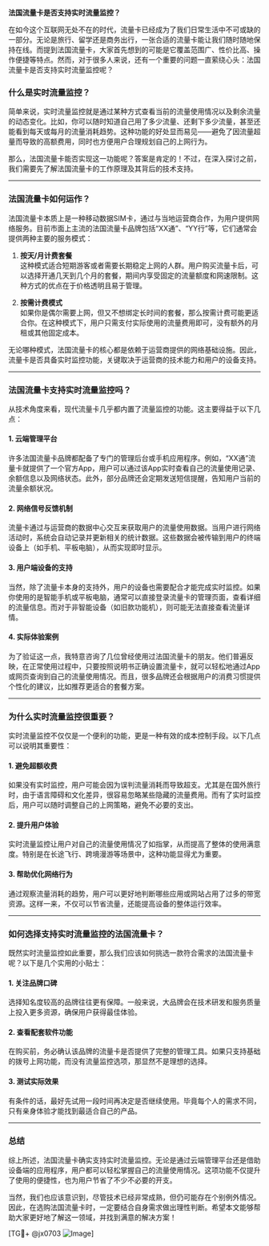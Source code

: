 **法国流量卡是否支持实时流量监控？**

在如今这个互联网无处不在的时代，流量卡已经成为了我们日常生活中不可或缺的一部分。无论是旅行、留学还是商务出行，一张合适的流量卡能让我们随时随地保持在线。而提到法国流量卡，大家首先想到的可能是它覆盖范围广、性价比高、操作便捷等特点。然而，对于很多人来说，还有一个重要的问题一直萦绕心头：法国流量卡是否支持实时流量监控呢？

### **什么是实时流量监控？**

简单来说，实时流量监控就是通过某种方式查看当前的流量使用情况以及剩余流量的动态变化。比如，你可以随时知道自己用了多少流量、还剩下多少流量，甚至还能看到每天或每月的流量消耗趋势。这种功能的好处显而易见——避免了因流量超量而导致的高额费用，同时也方便用户合理规划自己的上网行为。

那么，法国流量卡能否实现这一功能呢？答案是肯定的！不过，在深入探讨之前，我们需要先了解法国流量卡的工作原理及其背后的技术支持。

---

### **法国流量卡如何运作？**

法国流量卡本质上是一种移动数据SIM卡，通过与当地运营商合作，为用户提供网络服务。目前市面上主流的法国流量卡品牌包括“XX通”、“YY行”等，它们通常会提供两种主要的服务模式：

1. **按天/月计费套餐**  
   这种模式适合短期游客或者需要长期稳定上网的人群。用户购买流量卡后，可以选择开通几天到几个月的套餐，期间内享受固定的流量额度和网速限制。这种方式的优点在于价格透明且易于管理。

2. **按需计费模式**  
   如果你是偶尔需要上网，但又不想绑定长时间的套餐，那么按需计费可能更适合你。在这种模式下，用户只需支付实际使用的流量费用即可，没有额外的月租或其他固定成本。

无论哪种模式，法国流量卡的核心都是依赖于运营商提供的网络基础设施。因此，流量卡是否具备实时监控功能，关键取决于运营商的技术能力和用户的设备支持。

---

### **法国流量卡支持实时流量监控吗？**

从技术角度来看，现代流量卡几乎都内置了流量监控的功能。这主要得益于以下几点：

#### **1. 云端管理平台**
许多法国流量卡品牌都配备了专门的管理后台或手机应用程序。例如，“XX通”流量卡就提供了一个官方App，用户可以通过该App实时查看自己的流量使用记录、余额信息以及网络状态。此外，部分品牌还会定期发送短信提醒，告知用户当前的流量余额状况。

#### **2. 网络信号反馈机制**
流量卡通过与运营商的数据中心交互来获取用户的流量使用数据。当用户进行网络活动时，系统会自动记录并更新相关的统计数据。这些数据会被传输到用户的终端设备上（如手机、平板电脑），从而实现即时显示。

#### **3. 用户端设备的支持**
当然，除了流量卡本身的支持外，用户的设备也需要配合才能完成实时监控。如果你使用的是智能手机或平板电脑，通常可以直接登录流量卡的管理页面，查看详细的流量信息。而对于非智能设备（如旧款功能机），则可能无法直接查看流量详情。

#### **4. 实际体验案例**
为了验证这一点，我特意咨询了几位曾经使用过法国流量卡的朋友。他们普遍反映，在正常使用过程中，只要按照说明书正确设置流量卡，就可以轻松地通过App或网页查询到自己的流量使用情况。而且，很多品牌还会根据用户的消费习惯提供个性化的建议，比如推荐更适合的套餐方案。

---

### **为什么实时流量监控很重要？**

实时流量监控不仅仅是一个便利的功能，更是一种有效的成本控制手段。以下几点可以说明其重要性：

#### **1. 避免超额收费**
如果没有实时监控，用户可能会因为误判流量消耗而导致超支。尤其是在国外旅行时，由于语言障碍和文化差异，很容易忽略某些隐藏的流量费用。而有了实时监控后，用户可以随时调整自己的上网策略，避免不必要的支出。

#### **2. 提升用户体验**
实时流量监控让用户对自己的流量使用情况了如指掌，从而提高了整体的使用满意度。特别是在长途飞行、跨境漫游等场景中，这种功能显得尤为重要。

#### **3. 帮助优化网络行为**
通过观察流量消耗的趋势，用户可以更好地判断哪些应用或网站占用了过多的带宽资源。这样一来，不仅可以节省流量，还能提高设备的整体运行效率。

---

### **如何选择支持实时流量监控的法国流量卡？**

既然实时流量监控如此重要，那么我们应该如何挑选一款符合需求的法国流量卡呢？以下是几个实用的小贴士：

#### **1. 关注品牌口碑**
选择知名度较高的品牌往往更有保障。一般来说，大品牌会在技术研发和服务质量上投入更多资源，确保用户获得最佳体验。

#### **2. 查看配套软件功能**
在购买前，务必确认该品牌的流量卡是否提供了完整的管理工具。如果只支持基础的拨号上网功能，而没有流量监控选项，那显然不是理想的选择。

#### **3. 测试实际效果**
有条件的话，最好先试用一段时间再决定是否继续使用。毕竟每个人的需求不同，只有亲身体验才能找到最适合自己的产品。

---

### **总结**

综上所述，法国流量卡确实支持实时流量监控。无论是通过云端管理平台还是借助设备端的应用程序，用户都可以轻松掌握自己的流量使用情况。这项功能不仅提升了使用的便捷性，也为用户节省了不少不必要的开支。

当然，我们也应该意识到，尽管技术已经非常成熟，但仍可能存在个别例外情况。因此，在选购法国流量卡时，一定要结合自身需求做出理性判断。希望本文能够帮助大家更好地了解这一领域，并找到满意的解决方案！

[TG💪+ @jx0703 ![Image](https://github.com/user-attachments/assets/dbca1d08-cadb-493c-b0ec-ad6f7a83f270)]